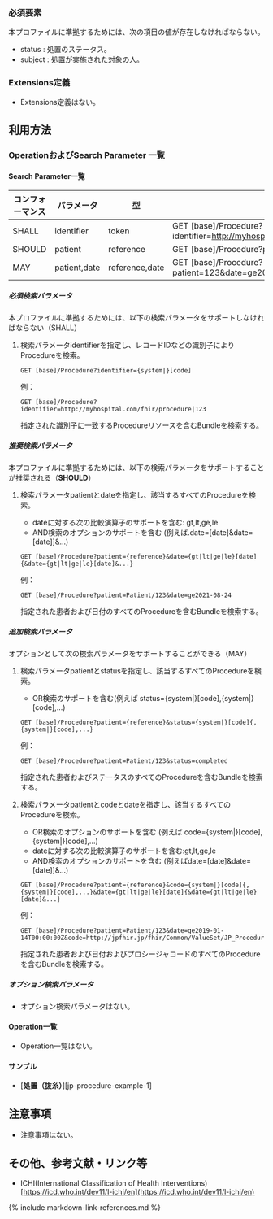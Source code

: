 ### 必須要素 
本プロファイルに準拠するためには、次の項目の値が存在しなければならない。

- status : 処置のステータス。
- subject : 処置が実施された対象の人。

### Extensions定義

- Extensions定義はない。

## 利用方法

### OperationおよびSearch Parameter 一覧

#### Search Parameter一覧

| コンフォーマンス    | パラメータ     | 型      | 例                                                           |
| ---------------- | ------------- | ------ | ------------------------------------------------------------ |
| SHALL            | identifier    | token          | GET [base]/Procedure?identifier=http://myhospital.com/fhir/procedure\|123 |
| SHOULD           | patient       | reference      | GET [base]/Procedure?patient=123 |
| MAY              | patient,date  | reference,date | GET [base]/Procedure?patient=123&date=ge2021-08-24 |

##### 必須検索パラメータ

本プロファイルに準拠するためには、以下の検索パラメータをサポートしなければならない（SHALL）

1. 検索パラメータidentifierを指定し、レコードIDなどの識別子によりProcedureを検索。

   ```
   GET [base]/Procedure?identifier={system|}[code]
   ```
   例：
   ```
   GET [base]/Procedure?identifier=http://myhospital.com/fhir/procedure|123
   ```
   
   指定された識別子に一致するProcedureリソースを含むBundleを検索する。

##### 推奨検索パラメータ

本プロファイルに準拠するためには、以下の検索パラメータをサポートすることが推奨される（**SHOULD**）

1. 検索パラメータpatientとdateを指定し、該当するすべてのProcedureを検索。

      * dateに対する次の比較演算子のサポートを含む: gt,lt,ge,le
      * AND検索のオプションのサポートを含む (例えば.date=[date]&date=[date]]&...)
      
      ```
      GET [base]/Procedure?patient={reference}&date={gt|lt|ge|le}[date]{&date={gt|lt|ge|le}[date]&...}
      ```
      例：
      ```
      GET [base]/Procedure?patient=Patient/123&date=ge2021-08-24
      ```

      指定された患者および日付のすべてのProcedureを含むBundleを検索する。

##### 追加検索パラメータ

オプションとして次の検索パラメータをサポートすることができる（MAY）

1. 検索パラメータpatientとstatusを指定し、該当するすべてのProcedureを検索。

      * OR検索のサポートを含む(例えば status={system\|}[code],{system\|}[code],...)

      ```
      GET [base]/Procedure?patient={reference}&status={system|}[code]{,{system|}[code],...}
      ```
      例：
      ```
      GET [base]/Procedure?patient=Patient/123&status=completed
      ```
   
      指定された患者およびステータスのすべてのProcedureを含むBundleを検索する。

2. 検索パラメータpatientとcodeとdateを指定し、該当するすべてのProcedureを検索。

      * OR検索のオプションのサポートを含む (例えば code={system\|}[code],{system\|}[code],...)
      * dateに対する次の比較演算子のサポートを含む:gt,lt,ge,le
      * AND検索のオプションのサポートを含む (例えばdate=[date]&date=[date]]&...)

      ```
      GET [base]/Procedure?patient={reference}&code={system|}[code]{,{system|}[code],...}&date={gt|lt|ge|le}[date]{&date={gt|lt|ge|le}[date]&...}
      ```
      例：
      ```
      GET [base]/Procedure?patient=Patient/123&date=ge2019-01-14T00:00:00Z&code=http://jpfhir.jp/fhir/Common/ValueSet/JP_ProcedureCodesMedical_VS|140000610
      ```
   
      指定された患者および日付およびプロシージャコードのすべてのProcedureを含むBundleを検索する。

##### オプション検索パラメータ 

- オプション検索パラメータはない。

#### Operation一覧

- Operation一覧はない。

#### サンプル

* [**処置（抜糸）**][jp-procedure-example-1]

## 注意事項

- 注意事項はない。

## その他、参考文献・リンク等

- ICHI(International Classification of Health Interventions) [https://icd.who.int/dev11/l-ichi/en](https://icd.who.int/dev11/l-ichi/en)

{% include markdown-link-references.md %}